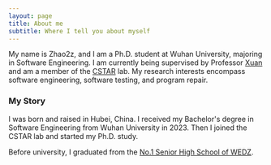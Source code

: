 ```yaml
---
layout: page
title: About me
subtitle: Where I tell you about myself
---
```


My name is Zhao2z, and I am a Ph.D. student at Wuhan University, majoring in Software Engineering.
I am currently being supervised by Professor [Xuan](http://jifeng-xuan.com) and am a member of the [CSTAR](https://cstar.whu.edu.cn) lab.
My research interests encompass software engineering, software testing, and program repair.


### My Story
I was born and raised in Hubei, China.
I received my Bachelor's degree in Software Engineering from Wuhan University in 2023.
Then I joined the CSTAR lab and started my Ph.D. study.

Before university, I graduated from the [No.1 Senior High School of WEDZ](https://www.kfqyz.cn/).
